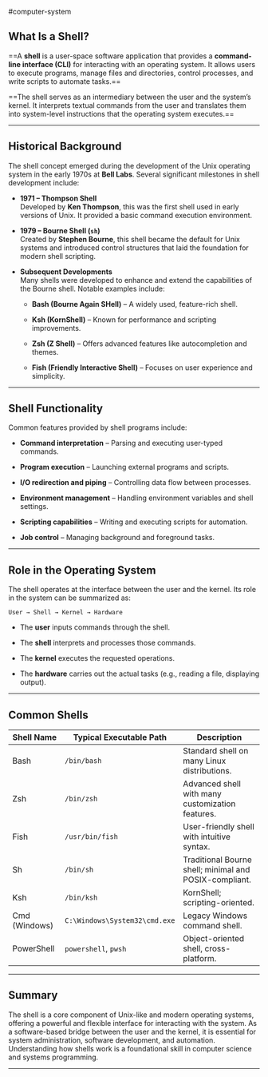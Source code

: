 #computer-system
## What Is a Shell?

==A **shell** is a user-space software application that provides a **command-line interface (CLI)** for interacting with an operating system. It allows users to execute programs, manage files and directories, control processes, and write scripts to automate tasks.==

==The shell serves as an intermediary between the user and the system’s kernel. It interprets textual commands from the user and translates them into system-level instructions that the operating system executes.==

---

## Historical Background

The shell concept emerged during the development of the Unix operating system in the early 1970s at **Bell Labs**. Several significant milestones in shell development include:

- **1971 – Thompson Shell**  
    Developed by **Ken Thompson**, this was the first shell used in early versions of Unix. It provided   a basic command execution environment.
    
- **1979 – Bourne Shell (`sh`)**  
    Created by **Stephen Bourne**, this shell became the default for Unix systems and introduced  control structures that laid the foundation for modern shell scripting.
    
- **Subsequent Developments**  
    Many shells were developed to enhance and extend the capabilities of the Bourne shell.  Notable examples include:
    
    - **Bash (Bourne Again SHell)** – A widely used, feature-rich shell.
    
    - **Ksh (KornShell)** – Known for performance and scripting improvements.
    
    - **Zsh (Z Shell)** – Offers advanced features like autocompletion and themes.
    
    - **Fish (Friendly Interactive Shell)** – Focuses on user experience and simplicity.
    

---

## Shell Functionality

Common features provided by shell programs include:

- **Command interpretation** – Parsing and executing user-typed commands.

- **Program execution** – Launching external programs and scripts.

- **I/O redirection and piping** – Controlling data flow between processes.

- **Environment management** – Handling environment variables and shell settings.

- **Scripting capabilities** – Writing and executing scripts for automation.

- **Job control** – Managing background and foreground tasks.


---

## Role in the Operating System

The shell operates at the interface between the user and the kernel. Its role in the system can be summarized as:

```
User → Shell → Kernel → Hardware
```

- The **user** inputs commands through the shell.

- The **shell** interprets and processes those commands.

- The **kernel** executes the requested operations.

- The **hardware** carries out the actual tasks (e.g., reading a file, displaying output).


---

## Common Shells

|Shell Name|Typical Executable Path|Description|
|---|---|---|
|Bash|`/bin/bash`|Standard shell on many Linux distributions.|
|Zsh|`/bin/zsh`|Advanced shell with many customization features.|
|Fish|`/usr/bin/fish`|User-friendly shell with intuitive syntax.|
|Sh|`/bin/sh`|Traditional Bourne shell; minimal and POSIX-compliant.|
|Ksh|`/bin/ksh`|KornShell; scripting-oriented.|
|Cmd (Windows)|`C:\Windows\System32\cmd.exe`|Legacy Windows command shell.|
|PowerShell|`powershell`, `pwsh`|Object-oriented shell, cross-platform.|

---

## Summary

The shell is a core component of Unix-like and modern operating systems, offering a powerful and flexible interface for interacting with the system. As a software-based bridge between the user and the kernel, it is essential for system administration, software development, and automation. Understanding how shells work is a foundational skill in computer science and systems programming.

---
